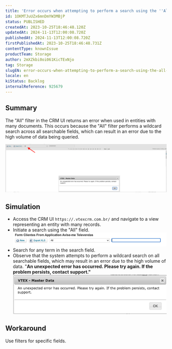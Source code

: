 ```yaml
---
title: 'Error occurs when attempting to perform a search using the ''All'' field in VTEX CRM UI'
id: 1OKMTJuUZx6mnDmYW3MBjP
status: PUBLISHED
createdAt: 2023-10-25T18:46:48.120Z
updatedAt: 2024-11-13T12:00:08.720Z
publishedAt: 2024-11-13T12:00:08.720Z
firstPublishedAt: 2023-10-25T18:46:48.731Z
contentType: knownIssue
productTeam: Storage
author: 2mXZkbi0oi061KicTExNjo
tag: Storage
slugEN: error-occurs-when-attempting-to-perform-a-search-using-the-all-field-in-vtex-crm-ui
locale: en
kiStatus: Backlog
internalReference: 925679
---
```


## Summary


The "All" filter in the CRM UI returns an error when used in entities with many documents. This occurs because the "All" filter performs a wildcard search across all searchable fields, which can result in an error due to the high volume of data being queried.

 ![](https://raw.githubusercontent.com/vtexdocs/known-issues/refs/heads/main/docs/en/known-issues/Storage/error-occurs-when-attempting-to-perform-a-search-using-the-all-field-in-vtex-crm-ui_1.png)


##

## Simulation



- Access the CRM UI `https://.vtexcrm.com.br/` and navigate to a view representing an entity with many records.
- Initiate a search using the "All" field. ![](https://raw.githubusercontent.com/vtexdocs/known-issues/refs/heads/main/docs/en/known-issues/Storage/error-occurs-when-attempting-to-perform-a-search-using-the-all-field-in-vtex-crm-ui_2.png)
- Search for any term in the search field.
- Observe that the system attempts to perform a wildcard search on all searchable fields, which may result in an error due to the high volume of data.
"**An unexpected error has occurred. Please try again. If the problem persists, contact support."**![](https://raw.githubusercontent.com/vtexdocs/known-issues/refs/heads/main/docs/en/known-issues/Storage/error-occurs-when-attempting-to-perform-a-search-using-the-all-field-in-vtex-crm-ui_3.png)


##

## Workaround


Use filters for specific fields.

